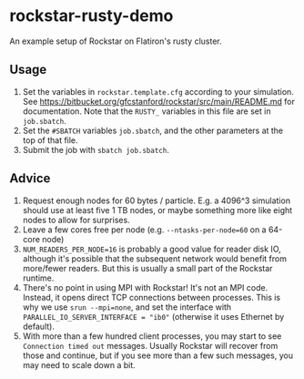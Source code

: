 # rockstar-rusty-demo

An example setup of Rockstar on Flatiron's rusty cluster.

## Usage
1. Set the variables in `rockstar.template.cfg` according to your simulation.  See https://bitbucket.org/gfcstanford/rockstar/src/main/README.md for documentation. Note that the `RUSTY_` variables in this file are set in `job.sbatch`.
1. Set the `#SBATCH` variables `job.sbatch`, and the other parameters at the top of that file.
1. Submit the job with `sbatch job.sbatch`.

## Advice
1. Request enough nodes for 60 bytes / particle.  E.g. a 4096^3 simulation should use at least five 1 TB nodes, or maybe something more like eight nodes to allow for surprises.
1. Leave a few cores free per node (e.g. `--ntasks-per-node=60` on a 64-core node)
1. `NUM_READERS_PER_NODE=16` is probably a good value for reader disk IO, although it's possible that the subsequent network would benefit from more/fewer readers. But this is usually a small part of the Rockstar runtime.
1. There's no point in using MPI with Rockstar! It's not an MPI code. Instead, it opens direct TCP connections between processes. This is why we use `srun --mpi=none`, and set the interface with `PARALLEL_IO_SERVER_INTERFACE = "ib0"` (otherwise it uses Ethernet by default).
1. With more than a few hundred client processes, you may start to see `Connection timed out` messages. Usually Rockstar will recover from those and continue, but if you see more than a few such messages, you may need to scale down a bit.
